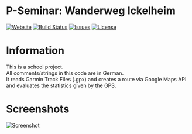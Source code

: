 # P-Seminar: Wanderweg Ickelheim

 [![Website](https://img.shields.io/badge/Website-loganthompson.de-informational.svg)](https://loganthompson.de) [![Build Status](https://api.travis-ci.com/Logxn/PSeminar.svg?branch=master)]() [![Issues](https://img.shields.io/github/issues/Logxn/PSeminar.svg)](https://github.com/Logxn/PSeminar/issues) [![License](https://img.shields.io/github/license/Logxn/PSeminar.svg)]()
# Information
This is a school project.<br>
All comments/strings in this code are in German.<br>
It reads Garmin Track Files (.gpx) and creates a route via Google Maps API and evaluates the statistics given by the GPS.

# Screenshots
![Screenshot](https://i.imgur.com/325MM5K.jpg)
